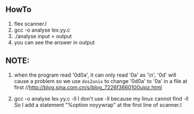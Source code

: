 
## HowTo

1. flex scanner.l 
2. gcc -o analyse lex.yy.c
3. ./analyse input > output
4. you can see the answer in output


## NOTE:

1. when the program read '0d0a', it can only read '0a' as '\n', '0d' will cause a problem
so we use `dos2unix` to change '0d0a' to '0a' in a file at first
//http://blog.sina.com.cn/s/blog_7226f3660100uipz.html

2. gcc -o analyse lex.yy.c -ll
I don't use -ll because my linux cannot find -ll
So I add a statement "%option noyywrap" at the first line of scanner.l